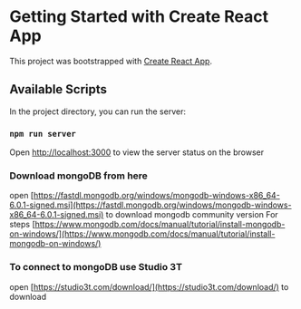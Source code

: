 # Getting Started with Create React App

This project was bootstrapped with [Create React App](https://github.com/facebook/create-react-app).

## Available Scripts

In the project directory, you can run the server:

### `npm run server`

Open [http://localhost:3000](http://localhost:3000) to view the server status on the browser

### Download mongoDB from here
open [https://fastdl.mongodb.org/windows/mongodb-windows-x86_64-6.0.1-signed.msi](https://fastdl.mongodb.org/windows/mongodb-windows-x86_64-6.0.1-signed.msi) to download mongodb community version
For steps [https://www.mongodb.com/docs/manual/tutorial/install-mongodb-on-windows/](https://www.mongodb.com/docs/manual/tutorial/install-mongodb-on-windows/)

### To connect to mongoDB use Studio 3T

open [https://studio3t.com/download/](https://studio3t.com/download/) to download



